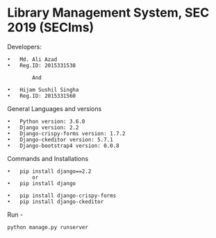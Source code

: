 # Library Management System, SEC 2019 (SEClms)

Developers:

    •	Md. Ali Azad
    •	Reg.ID: 2015331538
            
            And
            
    •	Hijam Sushil Singha
    •	Reg.ID: 2015331560



General Languages and versions

    •	Python version: 3.6.0
    •	Django version: 2.2
    •	Django-crispy-forms version: 1.7.2
    •	Django-ckeditor version: 5.7.1
    •	Django-bootstrap4 version: 0.0.8

Commands and Installations

    •	pip install django==2.2
            or
    •	pip install django
    
    •	pip install django-crispy-forms
    •	pip install django-ckeditor





Run -

    python manage.py runserver
